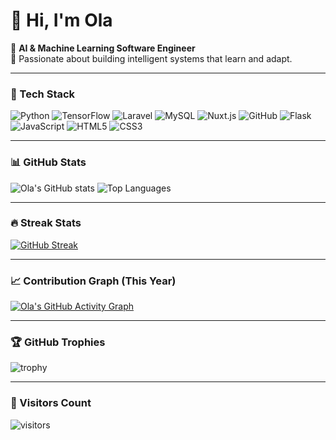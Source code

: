 # 👋 Hi, I'm Ola

🎯 **AI & Machine Learning Software Engineer**  
🚀 Passionate about building intelligent systems that learn and adapt.  

---

### 🧠 Tech Stack

![Python](https://img.shields.io/badge/-Python-3776AB?style=flat&logo=python&logoColor=white)
![TensorFlow](https://img.shields.io/badge/-TensorFlow-FF6F00?style=flat&logo=tensorflow&logoColor=white)
![Laravel](https://img.shields.io/badge/-Laravel-FF2D20?style=flat&logo=laravel&logoColor=white)
![MySQL](https://img.shields.io/badge/-MySQL-4479A1?style=flat&logo=mysql&logoColor=white)
![Nuxt.js](https://img.shields.io/badge/-Nuxt.js-00DC82?style=flat&logo=nuxtdotjs&logoColor=white)
![GitHub](https://img.shields.io/badge/-GitHub-181717?style=flat&logo=github&logoColor=white)
![Flask](https://img.shields.io/badge/-Flask-000000?style=flat&logo=flask&logoColor=white)
![JavaScript](https://img.shields.io/badge/-JavaScript-F7DF1E?style=flat&logo=javascript&logoColor=black)
![HTML5](https://img.shields.io/badge/-HTML5-E34F26?style=flat&logo=html5&logoColor=white)
![CSS3](https://img.shields.io/badge/-CSS3-1572B6?style=flat&logo=css3&logoColor=white)

---

### 📊 GitHub Stats

![Ola's GitHub stats](https://github-readme-stats.vercel.app/api?username=laoluwa20&show_icons=true&theme=radical&count_private=true&hide_title=false&include_all_commits=true)
![Top Languages](https://github-readme-stats.vercel.app/api/top-langs/?username=laoluwa20&layout=compact&theme=radical&langs_count=3&hide=html,css,javascript)

---

### 🔥 Streak Stats
[![GitHub Streak](https://streak-stats.demolab.com?user=laoluwa20&theme=radical&date_format=j%20M%5B%20Y%5D)](https://git.io/streak-stats)

---

### 📈 Contribution Graph (This Year)
[![Ola's GitHub Activity Graph](https://github-readme-activity-graph.vercel.app/graph?username=laoluwa20&theme=react-dark&hide_border=true&area=true&radius=5&width=600&height=150)](https://github.com/ashutosh00710/github-readme-activity-graph)

---

### 🏆 GitHub Trophies
![trophy](https://github-profile-trophy.vercel.app/?username=laoluwa20&theme=dracula&margin-w=15)

---

### 👀 Visitors Count
![visitors](https://visitor-badge.laobi.icu/badge?page_id=laoluwa20.laoluwa20)
